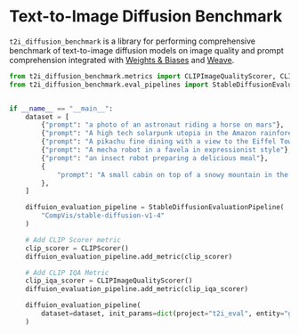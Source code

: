 # Text-to-Image Diffusion Benchmark

`t2i_diffusion_benchmark` is a library for performing comprehensive benchmark of text-to-image diffusion models on image quality and prompt comprehension integrated with [Weights & Biases](https://wandb.ai/site) and [Weave](https://wandb.github.io/weave/).

```python
from t2i_diffusion_benchmark.metrics import CLIPImageQualityScorer, CLIPScorer
from t2i_diffusion_benchmark.eval_pipelines import StableDiffusionEvaluationPipeline


if __name__ == "__main__":
    dataset = [
        {"prompt": "a photo of an astronaut riding a horse on mars"},
        {"prompt": "A high tech solarpunk utopia in the Amazon rainforest"},
        {"prompt": "A pikachu fine dining with a view to the Eiffel Tower"},
        {"prompt": "A mecha robot in a favela in expressionist style"},
        {"prompt": "an insect robot preparing a delicious meal"},
        {
            "prompt": "A small cabin on top of a snowy mountain in the style of Disney, artstation"
        },
    ]

    diffuion_evaluation_pipeline = StableDiffusionEvaluationPipeline(
        "CompVis/stable-diffusion-v1-4"
    )

    # Add CLIP Scorer metric
    clip_scorer = CLIPScorer()
    diffuion_evaluation_pipeline.add_metric(clip_scorer)

    # Add CLIP IQA Metric
    clip_iqa_scorer = CLIPImageQualityScorer()
    diffuion_evaluation_pipeline.add_metric(clip_iqa_scorer)

    diffuion_evaluation_pipeline(
        dataset=dataset, init_params=dict(project="t2i_eval", entity="geekyrakshit")
    )
```